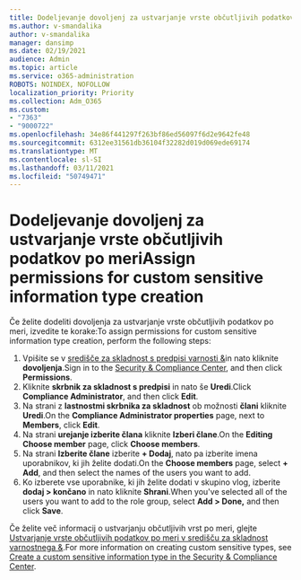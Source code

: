 ```yaml
---
title: Dodeljevanje dovoljenj za ustvarjanje vrste občutljivih podatkov po meri
ms.author: v-smandalika
author: v-smandalika
manager: dansimp
ms.date: 02/19/2021
audience: Admin
ms.topic: article
ms.service: o365-administration
ROBOTS: NOINDEX, NOFOLLOW
localization_priority: Priority
ms.collection: Adm_O365
ms.custom:
- "7363"
- "9000722"
ms.openlocfilehash: 34e86f441297f263bf86ed56097f6d2e9642fe48
ms.sourcegitcommit: 6312ee31561db36104f32282d019d069ede69174
ms.translationtype: MT
ms.contentlocale: sl-SI
ms.lasthandoff: 03/11/2021
ms.locfileid: "50749471"
---
```

# <a name="assign-permissions-for-custom-sensitive-information-type-creation"></a><span data-ttu-id="26ca0-102">Dodeljevanje dovoljenj za ustvarjanje vrste občutljivih podatkov po meri</span><span class="sxs-lookup"><span data-stu-id="26ca0-102">Assign permissions for custom sensitive information type creation</span></span>

<span data-ttu-id="26ca0-103">Če želite dodeliti dovoljenja za ustvarjanje vrste občutljivih podatkov po meri, izvedite te korake:</span><span class="sxs-lookup"><span data-stu-id="26ca0-103">To assign permissions for custom sensitive information type creation, perform the following steps:</span></span>

1. <span data-ttu-id="26ca0-104">Vpišite se v [središče za skladnost s predpisi varnosti &](https://sip.protection.office.com/)in nato kliknite **dovoljenja**.</span><span class="sxs-lookup"><span data-stu-id="26ca0-104">Sign in to the [Security & Compliance Center](https://sip.protection.office.com/), and then click **Permissions**.</span></span>
2. <span data-ttu-id="26ca0-105">Kliknite **skrbnik za skladnost s predpisi** in nato še **Uredi**.</span><span class="sxs-lookup"><span data-stu-id="26ca0-105">Click **Compliance Administrator**, and then click **Edit**.</span></span>
3. <span data-ttu-id="26ca0-106">Na strani z **lastnostmi skrbnika za skladnost** ob možnosti **člani** kliknite **Uredi**.</span><span class="sxs-lookup"><span data-stu-id="26ca0-106">On the **Compliance Administrator properties** page, next to **Members**, click **Edit**.</span></span>
4. <span data-ttu-id="26ca0-107">Na strani **urejanje izberite člana** kliknite **Izberi člane**.</span><span class="sxs-lookup"><span data-stu-id="26ca0-107">On the **Editing Choose member** page, click **Choose members**.</span></span>
5. <span data-ttu-id="26ca0-108">Na strani **Izberite člane** izberite **+ Dodaj**, nato pa izberite imena uporabnikov, ki jih želite dodati.</span><span class="sxs-lookup"><span data-stu-id="26ca0-108">On the **Choose members** page, select **+ Add**, and then select the names of the users you want to add.</span></span>
6. <span data-ttu-id="26ca0-109">Ko izberete vse uporabnike, ki jih želite dodati v skupino vlog, izberite **dodaj > končano** in nato kliknite **Shrani**.</span><span class="sxs-lookup"><span data-stu-id="26ca0-109">When you've selected all of the users you want to add to the role group, select **Add > Done,** and then click **Save**.</span></span>

<span data-ttu-id="26ca0-110">Če želite več informacij o ustvarjanju občutljivih vrst po meri, glejte [Ustvarjanje vrste občutljivih podatkov po meri v središču za skladnost varnostnega &](https://docs.microsoft.com/microsoft-365/compliance/create-a-custom-sensitive-information-type).</span><span class="sxs-lookup"><span data-stu-id="26ca0-110">For more information on creating custom sensitive types, see [Create a custom sensitive information type in the Security & Compliance Center](https://docs.microsoft.com/microsoft-365/compliance/create-a-custom-sensitive-information-type).</span></span>